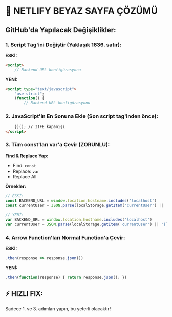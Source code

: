 # 🚨 NETLIFY BEYAZ SAYFA ÇÖZÜMÜ

## GitHub'da Yapılacak Değişiklikler:

### 1. Script Tag'ini Değiştir (Yaklaşık 1636. satır):

**ESKİ:**
```html
<script>
    // Backend URL konfigürasyonu
```

**YENİ:**
```html
<script type="text/javascript">
    "use strict";
    (function() {
        // Backend URL konfigürasyonu
```

### 2. JavaScript'in En Sonuna Ekle (Son script tag'inden önce):
```html
    })(); // IIFE kapanışı
</script>
```

### 3. Tüm const'ları var'a Çevir (ZORUNLU):

**Find & Replace Yap:**
- Find: `const `
- Replace: `var `
- Replace All

**Örnekler:**
```javascript
// ESKİ:
const BACKEND_URL = window.location.hostname.includes('localhost')
const currentUser = JSON.parse(localStorage.getItem('currentUser') || '{}');

// YENİ:
var BACKEND_URL = window.location.hostname.includes('localhost')
var currentUser = JSON.parse(localStorage.getItem('currentUser') || '{}');
```

### 4. Arrow Function'ları Normal Function'a Çevir:

**ESKİ:**
```javascript
.then(response => response.json())
```

**YENİ:**
```javascript
.then(function(response) { return response.json(); })
```

## ⚡ HIZLI FIX:
Sadece 1. ve 3. adımları yapın, bu yeterli olacaktır!